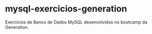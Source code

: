 # mysql-exercicios-generation
Exercicios de Banco de Dados MySQL desenvolvidos no bootcamp da Generation.
